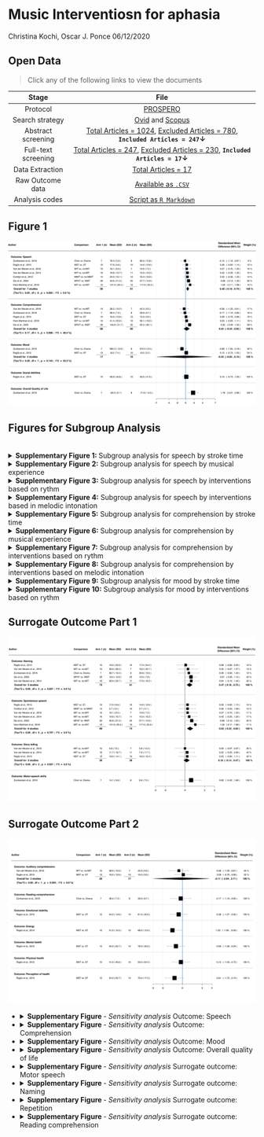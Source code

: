 Music Interventiosn for aphasia
================
Christina Kochi, Oscar J. Ponce
06/12/2020

## Open Data

> Click any of the following links to view the documents

|        Stage        |                                                                                                                                                                                File                                                                                                                                                                                 |
| :-----------------: | :-----------------------------------------------------------------------------------------------------------------------------------------------------------------------------------------------------------------------------------------------------------------------------------------------------------------------------------------------------------------: |
|      Protocol       |                                                                                                                                         [PROSPERO](https://www.crd.york.ac.uk/prospero/display_record.php?RecordID=184029)                                                                                                                                          |
|   Search strategy   |                                                                                 [Ovid](https://github.com/ponceoscarj/Cholesteatoma/blob/main/2%20Search%20Strategy/ovid.csv) and [Scopus](https://github.com/ponceoscarj/Cholesteatoma/blob/main/2%20Search%20Strategy/scopus.csv)                                                                                 |
| Abstract screening  |   [Total Articles = 1024](https://github.com/ponceoscarj/Cholesteatoma/blob/main/3%20Articles%20for%20Abstract%20Screening/AbstractScreening_TotalStudies.txt), [Excluded Articles = 780](https://github.com/ponceoscarj/Cholesteatoma/blob/main/3%20Articles%20for%20Abstract%20Screening/AbstractScreening_ExcludedStudies.txt), **`Included Articles = 247`↓**   |
| Full-text screening | [Total Articles = 247](https://github.com/ponceoscarj/Cholesteatoma/blob/main/4%20Articles%20for%20Full%20Text%20Screening/FulltextScreening_TotalStudies.txt), [Excluded Articles = 230](https://github.com/ponceoscarj/Cholesteatoma/blob/main/4%20Articles%20for%20Full%20Text%20Screening/FulltextScreening_ExcludedStudies.txt), **`Included Articles = 17`↓** |
|   Data Extraction   |                                                                                                      [Total Articles = 17](https://github.com/ponceoscarj/Cholesteatoma/blob/main/5%20Included%20Articles%20for%20Data%20Extraction/IncludedStudies_SRMA.txt)                                                                                                       |
|  Raw Outcome data   |                                                                                                                           [Available as `.CSV`](https://github.com/ponceoscarj/Cholesteatoma/blob/main/6%20Extracted%20Data/outcomes.csv)                                                                                                                           |
|   Analysis codes    |                                                                                                                                 [Script as `R Markdown`](https://github.com/ponceoscarj/Cholesteatoma/blob/main/Cholesteatoma.Rmd)                                                                                                                                  |

## Figure 1

![](Output%20Figures/overall_mainoutcomes-1.svg)<!-- -->

## Figures for Subgroup Analysis

<br />

<details>

<summary><b>Supplementary Figure 1: </b> Subgroup analysis for speech by
stroke time </summary>

![](Output%20Figures/subgroup_speech_stroketime-1.svg)<!-- -->

</details>

<details>

<summary><b>Supplementary Figure 2:</b> Subgroup analysis for speech by
musical experience </summary>

![](Output%20Figures/subgroup_speech_musicalexp-1.svg)<!-- -->

</details>

<details>

<summary><b>Supplementary Figure 3:</b> Subgroup analysis for speech by
interventions based on rythm </summary>

![](Output%20Figures/subgroup_speech_rythm-1.svg)<!-- -->

</details>

<details>

<summary><b>Supplementary Figure 4:</b> Subgroup analysis for speech by
interventions based in melodic intonation </summary>

![](Output%20Figures/subgroup_speech_mit-1.svg)<!-- -->

</details>

<details>

<summary><b>Supplementary Figure 5:</b> Subgroup analysis for
comprehension by stroke time </summary>

![](Output%20Figures/subgroup_comp_stroketime-1.svg)<!-- -->

</details>

<details>

<summary><b>Supplementary Figure 6:</b> Subgroup analysis for
comprehension by musical experience </summary>

![](Output%20Figures/subgroup_comp_musicalexp-1.svg)<!-- -->

</details>

<details>

<summary><b>Supplementary Figure 7:</b> Subgroup analysis for
comprehension by interventions based on rythm </summary>

![](Output%20Figures/subgroup_comp_rythm-1.svg)<!-- -->

</details>

<details>

<summary><b>Supplementary Figure 8:</b> Subgroup analysis for
comprehension by interventions based on melodic intonation </summary>

![](Output%20Figures/subgroup_comp_mit-1.svg)<!-- -->

</details>

<details>

<summary><b>Supplementary Figure 9:</b> Subgroup analysis for mood by
stroke time </summary>

![](Output%20Figures/subgroup_mood_musicalexp-1.svg)<!-- -->

</details>

<details>

<summary><b>Supplementary Figure 10:</b> Subgroup analysis for mood by
interventions based on rythm </summary>

![](Output%20Figures/subgroup_mood_rythm-1.svg)<!-- -->

</details>

</li>

## Surrogate Outcome Part 1

![](Output%20Figures/overall_surrogateoutcomes_part1-1.svg)<!-- -->

## Surrogate Outcome Part 2

![](Output%20Figures/overall_surrogateoutcomes_part2-1.svg)<!-- -->

<ul>

<li>

<details>

<summary><b>Supplementary Figure </b> - <em>Sensitivity analysis</em>
Outcome: Speech </summary>

![](Output%20Figures/speech_sensitivity-1.svg)<!-- -->

</details>

</li>

<li>

<details>

<summary><b>Supplementary Figure </b> - <em>Sensitivity analysis</em>
Outcome: Comprehension </summary>

![](Output%20Figures/comprehension_sensitivity-1.svg)<!-- -->

</details>

</li>

<li>

<details>

<summary><b>Supplementary Figure </b> - <em>Sensitivity analysis</em>
Outcome: Mood </summary>

![](Output%20Figures/mood_sensitivity-1.svg)<!-- -->

</details>

</li>

<li>

<details>

<summary><b>Supplementary Figure </b> - <em>Sensitivity analysis</em>
Outcome: Overall quality of life </summary>

![](Output%20Figures/qol_sensitivity-1.svg)<!-- -->

</details>

</li>

<li>

<details>

<summary><b>Supplementary Figure </b> - <em>Sensitivity analysis</em>
Surrogate outcome: Motor speech </summary>

![](Output%20Figures/motorspeech_sensitivity-1.svg)<!-- -->

</details>

</li>

<li>

<details>

<summary><b>Supplementary Figure </b> - <em>Sensitivity analysis</em>
Surrogate outcome: Naming </summary>

![](Output%20Figures/naming_sensitivity-1.svg)<!-- -->

</details>

</li>

<li>

<details>

<summary><b>Supplementary Figure </b> - <em>Sensitivity analysis</em>
Surrogate outcome: Repetition </summary>

![](Output%20Figures/repetition_sensitivity-1.svg)<!-- -->

</details>

</li>

<li>

<details>

<summary><b>Supplementary Figure </b> - <em>Sensitivity analysis</em>
Surrogate outcome: Reading comprehension </summary>

![](Output%20Figures/reading_comprehension_sensitivity-1.svg)<!-- -->

</details>

</li>

</ul>
